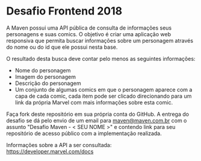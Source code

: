 # Desafio Frontend 2018

A Maven possui uma API pública de consulta de informações seus personagens e suas comics. O objetivo é criar uma aplicação web responsiva que permita buscar informações sobre um personagem através do nome ou do id que ele possui nesta base.

O resultado desta busca deve contar pelo menos as seguintes informações:
- Nome do personagem
- Imagem do personagem
- Descrição do personagem
- Um conjunto de algumas comics em que o personagem aparece com a capa de cada comic, cada item pode ser clicado direcionando para um link da própria Marvel com mais informações sobre esta comic.

Faça fork deste repositório em sua própria conta do GitHub.
A entrega do desafio se dá pelo envio de um email para maven@maven.com.br com o assunto "Desafio Maven - < SEU NOME >" e contendo link para seu repositório de acesso público com a implementação realizada.

Informações sobre a API a ser consultada: https://developer.marvel.com/docs
